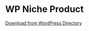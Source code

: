# WP Niche Product

[Download from WordPress Directory](https://wordpress.org/plugins/wp-niche-products/)